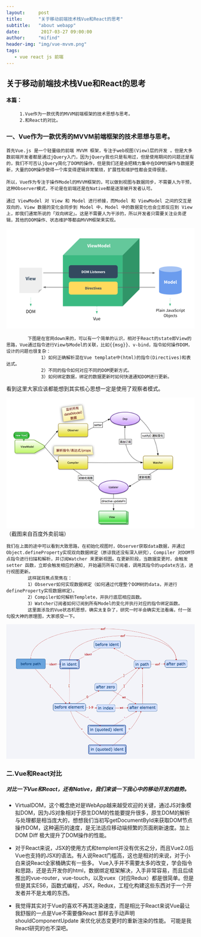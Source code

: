```yaml
---
layout:     post
title:      "关于移动前端技术栈Vue和React的思考"
subtitle:   "about webapp"
date:        2017-03-27 09:00:00
author:     "mifind"
header-img: "img/vue-mvvm.png"
tags:
   - vue react js 前端
---
```




## 关于移动前端技术栈Vue和React的思考

#### 本篇：
         1.Vue作为一款优秀的MVVM前端框架的技术思想与思考。
         2.和React的对比。

### 一、Vue作为一款优秀的MVVM前端框架的技术思想与思考。

    首先Vue.js 是一个轻量级的前端 MVVM 框架，专注于web视图(View)层的开发 。但是大多数前端开发者都是通过jQuery入门，因为jQuery我也只是有用过，但是使用期间的问题还是有的，我们不可否认jQuery简化了DOM的操作，但是我们还是会把精力集中在DOM的操作与数据更新，大量的DOM操作使得一个库变得逻辑非常繁琐，扩展性和维护性都会变得很差。

    所以，Vue作为专注于操作Model的MVVM框架的，可以做到视图与数据同步，不需要人为干预，这种Observer模式，不论是在前端还是在Native都是逐渐被开发者认可。

    通过 ViewModel 对 View 和 Model 进行桥接，而Model 和 ViewModel 之间的交互是双向的，View 数据的变化会同步到 Model 中，Model 中的数据变化也会立即反应到 View 上，即我们通常所说的「双向绑定」。这是不需要人为干涉的，所以开发者只需要关注业务逻辑，其他的DOM操作、状态维护等都由MVVM框架来实现。

![](/img/vue-mvvm.png)

            下图是在官网down来的，可以有一个简单的认识，相对于React的state即View的思路，Vue通过指令进行View与Model的关联，比如{{msg}}、v-bind，指令如何操作DOM，设计的问题也很复杂：
                 1）如何正确解析混在Vue template中(html)的指令(Directives)和表达式。
                 2）不同的指令如何对应不同的DOM更新方式。
                 3）如何绑定数据，绑定的数据更新时如何快速通知DOM进行更新。
看到这里大家应该都能想到其实核心思想一定是使用了观察者模式。

![](/img/vue-mvvm1.png)
（截图来自百度外卖前端）

    我们在上面的途中可以看到大致思路，在初始化视图时，Observer获取data数据，并通过Object.defineProperty实现双向数据绑定（原谅我还没有深入研究），Compiler 对DOM节点指令进行扫描和解析，并订阅Watcher 来更新视图。在更新阶段，当数据变更时，会触发 setter 函数，立即会触发相应的通知, 开始遍历所有订阅者，调用其指令的update方法，进行视图更新。
            这样就将焦点聚焦在：
            1）Observer如何实现数据绑定（如何通过代理整个DOM树的data，并进行defineProperty实现数据绑定）。
            2）Compiler如何解析Templete，并执行底层相应函数。
            3）Watcher订阅者如何订阅到所有Model的变化并执行对应的指令绑定函数。
            这里面涉及的Vue状态机思想，确实太复杂了，研究一时半会确实无法看痛，付一张勾股大神的原理图，大家感受一下。

![](/img/vue-state.png)

### 二.Vue和React对比

##### 对比一下Vue和React，还有Native，我们来谈一下我心中的移动开发的趋势。

* VirtualDOM，这个概念绝对是WebApp越来越受欢迎的关键，通过JS对象模拟DOM，因为JS对象相对于原生DOM的性能要提升很多，原生DOM的解析与处理都是相当庞大的，想想我们当初写getDocumentById来获取DOM节点操作DOM，这种遍历的速度，是无法适应移动端频繁的页面刷新速度。加上DOM Diff 极大提升了DOM操作的性能。

* 对于React来说，JSX的使用方式和templent并没有优劣之分，而且Vue2.0后Vue也支持的JSX的语法。有人说React门槛高，这也是相对的来说，对于小白来说React全家桶确实有一些多。
        Vue入手并不需要太多的改变，学会指令和思路，还是去开发你的html，数据绑定框架解决，入手非常容易，而且后续推出的vue-router，vue-touch，以及vuex（对应Redux）都是很简单。但是但是其实ES6，函数式编程，JSX，Redux，工程化构建这些东西对于一个开发者并不是太难的东西。
* 我觉得其实对于Vue的喜欢不再其渲染速度，而是相比于React来说Vue最让我舒服的一点是Vue不需要像React 那样去手动声明shouldComponentUpdate 来优化状态变更时的重新渲染的性能。
        可能是我React研究的也不深吧。
